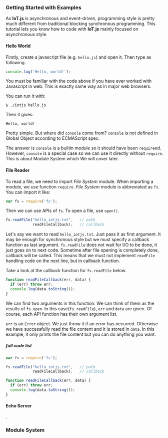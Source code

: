 ### Getting Started with Examples
As **IoT.js** is asynchronous and event-driven, programming style is pretty much different from traditional blocking synchronous programming. This tutorial lets you know how to code with **IoT.js** mainly focused on asynchronous style.

#### Hello World
Firstly, create a javascript file (e.g. `hello.js`) and open it. Then type as following.
```javascript
console.log('Hello, world!');
```

You must be familiar with the code above if you have ever worked with Javascript in web. This is exactly same way as in major web browsers.

You can run it with:
```
$ ./iotjs hello.js
```

Then it gives:
```
Hello, world!
```

Pretty simple. But where did `console` come from? `console` is not defined in Global Object according to ECMAScript spec.

The answer is `console` is a builtin module so it should have been `require`ed. However, `console` is a special case so we can use it directly without `require`. This is about Module System which We will cover later.

#### File Reader
To read a file, we need to import *File System* module.
When importing a module, we use function `require`.
*File System* module is abbreviated as `fs`. You can import it like:
```javascript
var fs = require('fs');
```

Then we can use APIs of `fs`. To open a file, use `open()`.
```javascript
fs.readFile("hello_iotjs.txt",   // path
            readFileCallback);   // callback
```
Let's say we want to read `hello_iotjs.txt`. Just pass it as first argument.
It may be enough for synchronous style but we must specify a callback function as last argument. `fs.readFile` does not wait for I/O to be done, it just goes on to next code. Sometime after file opening is completely done, callback will be called. This means that we must not implement `readFile` handling code on the next line, but in callback function.

Take a look at the callback function for `fs.readFile` below.
```javascript
function readFileCallback(err, data) {
  if (err) throw err;
  console.log(data.toString());
}
```
We can find two arguments in this function. We can think of them as the results of `fs.open`. In this case(`fs.readFile`), `err` and `data` are given. Of course, each API function has their own argument list.

`err` is an `Error` object. We just throw it if an error has occurred. Otherwise we have successfully read the file content and it is stored in `data`. In this example, it only prints the file content but you can do anything you want.

##### full code list
```javascript
var fs = require('fs');

fs.readFile("hello_iotjs.txt",   // path
            readFileCallback);   // callback

function readFileCallback(err, data) {
  if (err) throw err;
  console.log(data.toString());
}
```

#### Echo Server
.

### Module System
